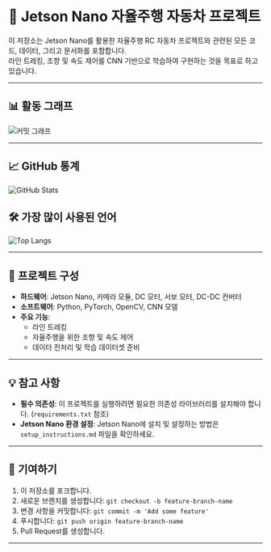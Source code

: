 # 🚗 Jetson Nano 자율주행 자동차 프로젝트

이 저장소는 Jetson Nano를 활용한 자율주행 RC 자동차 프로젝트와 관련된 모든 코드, 데이터, 그리고 문서화를 포함합니다.  
라인 트레킹, 조향 및 속도 제어를 CNN 기반으로 학습하여 구현하는 것을 목표로 하고 있습니다.

---

## 📊 활동 그래프

![커밋 그래프](https://github-readme-activity-graph.cyclic.app/graph?username=max312444&theme=github)

---

## 📈 GitHub 통계

![GitHub Stats](https://github-readme-stats.vercel.app/api?username=max312444&show_icons=true&theme=radical)

## 🛠️ 가장 많이 사용된 언어

![Top Langs](https://github-readme-stats.vercel.app/api/top-langs/?username=max312444&layout=compact&theme=radical)

---

## 📂 프로젝트 구성

- **하드웨어**: Jetson Nano, 카메라 모듈, DC 모터, 서보 모터, DC-DC 컨버터
- **소프트웨어**: Python, PyTorch, OpenCV, CNN 모델
- **주요 기능**:
  - 라인 트레킹
  - 자율주행을 위한 조향 및 속도 제어
  - 데이터 전처리 및 학습 데이터셋 준비

---

## 💡 참고 사항

- **필수 의존성**: 이 프로젝트를 실행하려면 필요한 의존성 라이브러리를 설치해야 합니다. (`requirements.txt` 참조)
- **Jetson Nano 환경 설정**: Jetson Nano에 설치 및 설정하는 방법은 `setup_instructions.md` 파일을 확인하세요.

---

## 🤝 기여하기

1. 이 저장소를 포크합니다.
2. 새로운 브랜치를 생성합니다: `git checkout -b feature-branch-name`
3. 변경 사항을 커밋합니다: `git commit -m 'Add some feature'`
4. 푸시합니다: `git push origin feature-branch-name`
5. Pull Request를 생성합니다.

---

